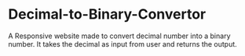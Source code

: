# Decimal-to-Binary-Convertor
A Responsive website made to convert decimal number into a binary number. It takes the decimal as input from user and returns the output.
